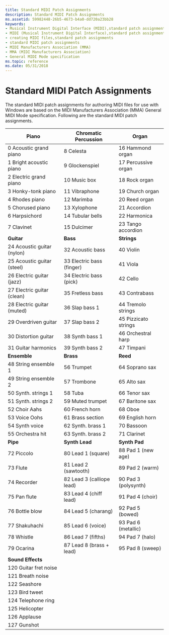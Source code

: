 ```yaml
---
title: Standard MIDI Patch Assignments
description: Standard MIDI Patch Assignments
ms.assetid: 59982448-26b5-4673-b4a0-dd720a23bb28
keywords:
- Musical Instrument Digital Interface (MIDI),standard patch assignments
- MIDI (Musical Instrument Digital Interface),standard patch assignments
- creating MIDI files,standard patch assignments
- standard MIDI patch assignments
- MIDI Manufacturers Association (MMA)
- MMA (MIDI Manufacturers Association)
- General MIDI Mode specification
ms.topic: reference
ms.date: 05/31/2018
---
```


# Standard MIDI Patch Assignments

The standard MIDI patch assignments for authoring MIDI files for use with Windows are based on the MIDI Manufacturers Association (MMA) General MIDI Mode specification. Following are the standard MIDI patch assignments.



| Piano                      | Chromatic Percussion      | Organ                |
|----------------------------|---------------------------|----------------------|
| 0 Acoustic grand piano     | 8 Celesta                 | 16 Hammond organ     |
| 1 Bright acoustic piano    | 9 Glockenspiel            | 17 Percussive organ  |
| 2 Electric grand piano     | 10 Music box              | 18 Rock organ        |
| 3 Honky-tonk piano         | 11 Vibraphone             | 19 Church organ      |
| 4 Rhodes piano             | 12 Marimba                | 20 Reed organ        |
| 5 Chorused piano           | 13 Xylophone              | 21 Accordion         |
| 6 Harpsichord              | 14 Tubular bells          | 22 Harmonica         |
| 7 Clavinet                 | 15 Dulcimer               | 23 Tango accordion   |
| **Guitar**                 | **Bass**                  | **Strings**          |
| 24 Acoustic guitar (nylon) | 32 Acoustic bass          | 40 Violin            |
| 25 Acoustic guitar (steel) | 33 Electric bass (finger) | 41 Viola             |
| 26 Electric guitar (jazz)  | 34 Electric bass (pick)   | 42 Cello             |
| 27 Electric guitar (clean) | 35 Fretless bass          | 43 Contrabass        |
| 28 Electric guitar (muted) | 36 Slap bass 1            | 44 Tremolo strings   |
| 29 Overdriven guitar       | 37 Slap bass 2            | 45 Pizzicato strings |
| 30 Distortion guitar       | 38 Synth bass 1           | 46 Orchestral harp   |
| 31 Guitar harmonics        | 39 Synth bass 2           | 47 Timpani           |
| **Ensemble**               | **Brass**                 | **Reed**             |
| 48 String ensemble 1       | 56 Trumpet                | 64 Soprano sax       |
| 49 String ensemble 2       | 57 Trombone               | 65 Alto sax          |
| 50 Synth. strings 1        | 58 Tuba                   | 66 Tenor sax         |
| 51 Synth. strings 2        | 59 Muted trumpet          | 67 Baritone sax      |
| 52 Choir Aahs              | 60 French horn            | 68 Oboe              |
| 53 Voice Oohs              | 61 Brass section          | 69 English horn      |
| 54 Synth voice             | 62 Synth. brass 1         | 70 Bassoon           |
| 55 Orchestra hit           | 63 Synth. brass 2         | 71 Clarinet          |
| **Pipe**                   | **Synth Lead**            | **Synth Pad**        |
| 72 Piccolo                 | 80 Lead 1 (square)        | 88 Pad 1 (new age)   |
| 73 Flute                   | 81 Lead 2 (sawtooth)      | 89 Pad 2 (warm)      |
| 74 Recorder                | 82 Lead 3 (calliope lead) | 90 Pad 3 (polysynth) |
| 75 Pan flute               | 83 Lead 4 (chiff lead)    | 91 Pad 4 (choir)     |
| 76 Bottle blow             | 84 Lead 5 (charang)       | 92 Pad 5 (bowed)     |
| 77 Shakuhachi              | 85 Lead 6 (voice)         | 93 Pad 6 (metallic)  |
| 78 Whistle                 | 86 Lead 7 (fifths)        | 94 Pad 7 (halo)      |
| 79 Ocarina                 | 87 Lead 8 (brass + lead)  | 95 Pad 8 (sweep)     |
| **Sound Effects**          |                           |                      |
| 120 Guitar fret noise      |                           |                      |
| 121 Breath noise           |                           |                      |
| 122 Seashore               |                           |                      |
| 123 Bird tweet             |                           |                      |
| 124 Telephone ring         |                           |                      |
| 125 Helicopter             |                           |                      |
| 126 Applause               |                           |                      |
| 127 Gunshot                |                           |                      |



 

 

 





